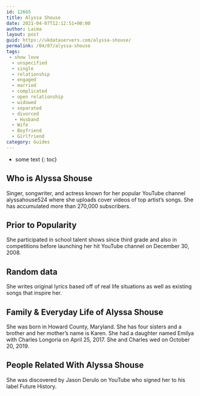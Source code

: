 ```yaml
---
id: 12665
title: Alyssa Shouse
date: 2021-04-07T12:12:51+00:00
author: Laima
layout: post
guid: https://ukdataservers.com/alyssa-shouse/
permalink: /04/07/alyssa-shouse
tags:
 - show love
  - unspecified
  - single
  - relationship
  - engaged
  - married
  - complicated
  - open relationship
  - widowed
  - separated
  - divorced
   - Husband
  - Wife
  - Boyfriend
  - Girlfriend
category: Guides
---
```


* some text
{: toc}


## Who is Alyssa Shouse
                  
                  
                  
Singer, songwriter, and actress known for her popular YouTube channel alyssahouse524 where she uploads cover videos of top artist&#8217;s songs. She has accumulated more than 270,000 subscribers.
                  
              
            
              
            
                
                
                
## Prior to Popularity
                  
                  
                  
She participated in school talent shows since third grade and also in competitions before launching her hit YouTube channel on December 30, 2008.
                  
              
            
              
            
                
                
                
## Random data
                  
                  
                  
She writes original lyrics based off of real life situations as well as existing songs that inspire her.
                  
              
            
              
            
                
                
                
## Family & Everyday Life of Alyssa Shouse
                  
                  
                  
She was born in Howard County, Maryland. She has four sisters and a brother and her mother&#8217;s name is Karen. She had a daughter named Emilya with Charles Longoria on April 25, 2017. She and Charles wed on October 20, 2019.
                  
              
            
              
            
                
                
                
## People Related With Alyssa Shouse
                  
                  
                  
She was discovered by Jason Derulo on YouTube who signed her to his label Future History.
                  
              
            
              
            
                
              
            
              
              
            
            
              
            
          
          
          